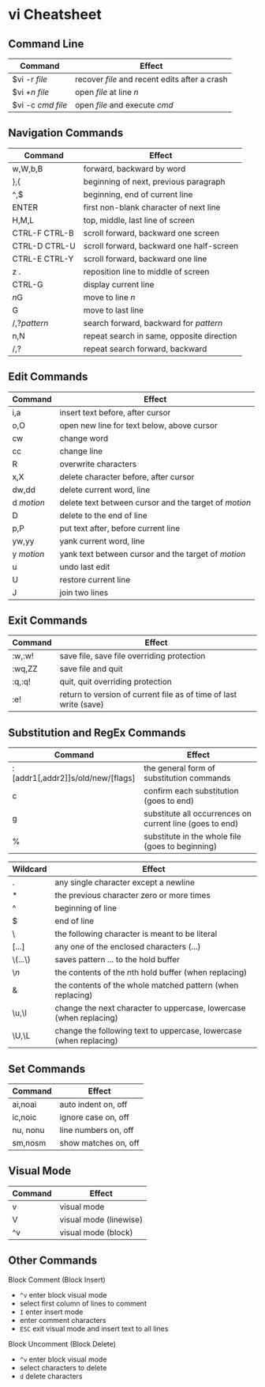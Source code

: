# vi Cheatsheet

## Command Line
| Command | Effect |
| --- | --- |
| $vi -r *file* | recover *file* and recent edits after a crash |
| $vi +*n* *file* | open *file* at line *n* |
| $vi -c *cmd* *file* | open *file* and execute *cmd* |

## Navigation Commands
| Command | Effect |
| --- | --- |
| w,W,b,B | forward, backward by word |
| },{ | beginning of next, previous paragraph |
| ^,$ | beginning, end of current line |
| ENTER | first non-blank character of next line |
| H,M,L | top, middle, last line of screen |
| CTRL-F CTRL-B | scroll forward, backward one screen |
| CTRL-D CTRL-U | scroll forward, backward one half-screen |
| CTRL-E CTRL-Y | scroll forward, backward one line |
| z . | reposition line to middle of screen |
| CTRL-G | display current line |
| *n*G | move to line *n* |
| G | move to last line |
| /,?*pattern* | search forward, backward for *pattern* |
| n,N | repeat search in same, opposite direction |
| /,? | repeat search forward, backward |

## Edit Commands
| Command | Effect |
| --- | --- |
| i,a | insert text before, after cursor |
| o,O | open new line for text below, above cursor |
| cw | change word |
| cc | change line |
| R | overwrite characters |
| x,X | delete character before, after cursor |
| dw,dd | delete current word, line |
| d *motion* | delete text between cursor and the target of *motion* |
| D | delete to the end of line |
| p,P | put text after, before current line |
| yw,yy | yank current word, line |
| y *motion* | yank text between cursor and the target of *motion* |
| u | undo last edit |
| U | restore current line |
| J | join two lines |

## Exit Commands
| Command | Effect |
| --- | --- |
| :w,:w! | save file, save file overriding protection |
| :wq,ZZ | save file and quit |
| :q,:q! | quit, quit overriding protection |
| :e! | return to version of current file as of time of last write (save) |

## Substitution and RegEx Commands
| Command | Effect |
| --- | --- |
| :[addr1[,addr2]]s/old/new/[flags] | the general form of substitution commands |
| c | confirm each substitution (goes to end) |
| g | substitute all occurrences on current line (goes to end) |
| % | substitute in the whole file (goes to beginning) |

| Wildcard | Effect |
| --- | --- |
| . | any single character except a newline |
| * | the previous character zero or more times |
| ^ | beginning of line |
| $ | end of line |
| \ | the following character is meant to be literal |
| [...] | any one of the enclosed characters (...) |
| \\(...\\) | saves pattern ... to the hold buffer |
| \\*n* | the contents of the *n*th hold buffer (when replacing) |
| & | the contents of the whole matched pattern (when replacing) |
| \u,\l | change the next character to uppercase, lowercase (when replacing) |
| \U,\L | change the following text to uppercase, lowercase (when replacing) |

## Set Commands
| Command | Effect |
| --- | --- |
| ai,noai | auto indent on, off |
| ic,noic | ignore case on, off |
| nu, nonu | line numbers on, off |
| sm,nosm | show matches on, off |

## Visual Mode
| Command | Effect |
| --- | --- |
| v | visual mode |
| V | visual mode (linewise) |
| ^v | visual mode (block) |

## Other Commands

Block Comment (Block Insert)
 * `^v` enter block visual mode
 * select first column of lines to comment
 * `I` enter insert mode
 * enter comment characters
 * `ESC` exit visual mode and insert text to all lines

Block Uncomment (Block Delete)
* `^v` enter block visual mode
* select characters to delete
* `d` delete characters
